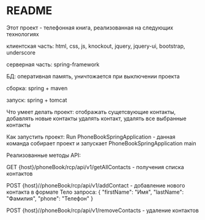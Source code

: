 # README #

Этот проект - телефонная книга, реализованная на следующих технологиях

клиентская часть: html, css, js, knockout, jquery, jquery-ui, bootstrap, underscore

серверная часть: spring-framework

БД: оперативная память, уничтожается при выключении проекта

сборка: spring + maven

запуск: spring + tomcat

Что умеет делать проект:
отображать сущетсвующие контакты,
добавлять новые контакты
удалять контакт,
удалять все выбранные контакты

Как запустить проект:
Run PhoneBookSpringApplication - данная команда собирает проект и запускает PhoneBookSpringApplication main

Реализованные методы API:

GET {host}/phoneBook/rcp/api/v1/getAllContacts - получения списка контактов

POST {host}//phoneBook/rcp/api/v1/addContact - добавление нового контакта в формате
Тело запроса:
{
 "firstName": "Имя",
 "lastName": "Фамилия",
 "phone": "Телефон"
}

POST {host}//phoneBook/rcp/api/v1/removeContacts - удаление контактов

